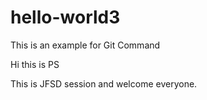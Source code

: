 # hello-world3
This is an example for Git Command

Hi this is PS

This is JFSD session and welcome everyone.

